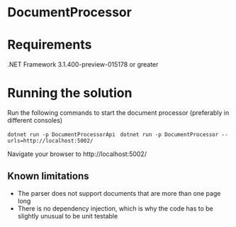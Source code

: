 # DocumentProcessor

# Requirements

.NET Framework 3.1.400-preview-015178 or greater

# Running the solution

Run the following commands to start the document processor (preferably in different consoles)

`dotnet run -p DocumentProcessorApi `
`dotnet run -p DocumentProcessor --urls=http://localhost:5002/`

Navigate your browser to http://localhost:5002/

## Known limitations

* The parser does not support documents that are more than one page long
* There is no dependency injection, which is why the code has to be slightly unusual to be unit testable